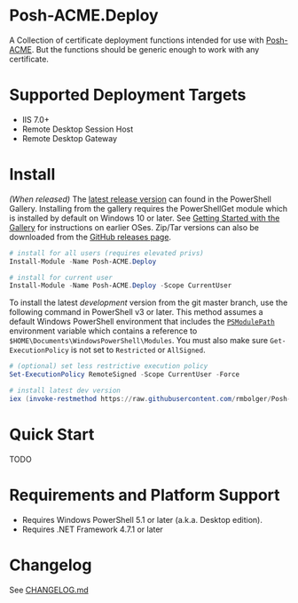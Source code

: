 # Posh-ACME.Deploy

A Collection of certificate deployment functions intended for use with [Posh-ACME](https://github.com/rmbolger/Posh-ACME). But the functions should be generic enough to work with any certificate.

# Supported Deployment Targets

- IIS 7.0+
- Remote Desktop Session Host
- Remote Desktop Gateway

# Install

*(When released)* The [latest release version](https://www.powershellgallery.com/packages/Posh-ACME.Deploy) can found in the PowerShell Gallery. Installing from the gallery requires the PowerShellGet module which is installed by default on Windows 10 or later. See [Getting Started with the Gallery](https://www.powershellgallery.com/) for instructions on earlier OSes. Zip/Tar versions can also be downloaded from the [GitHub releases page](https://github.com/rmbolger/Posh-ACME.Deploy/releases).

```powershell
# install for all users (requires elevated privs)
Install-Module -Name Posh-ACME.Deploy

# install for current user
Install-Module -Name Posh-ACME.Deploy -Scope CurrentUser
```

To install the latest *development* version from the git master branch, use the following command in PowerShell v3 or later. This method assumes a default Windows PowerShell environment that includes the [`PSModulePath`](https://msdn.microsoft.com/en-us/library/dd878326.aspx) environment variable which contains a reference to `$HOME\Documents\WindowsPowerShell\Modules`. You must also make sure `Get-ExecutionPolicy` is not set to `Restricted` or `AllSigned`.

```powershell
# (optional) set less restrictive execution policy
Set-ExecutionPolicy RemoteSigned -Scope CurrentUser -Force

# install latest dev version
iex (invoke-restmethod https://raw.githubusercontent.com/rmbolger/Posh-ACME.Deploy/master/instdev.ps1)
```


# Quick Start

TODO

# Requirements and Platform Support

* Requires Windows PowerShell 5.1 or later (a.k.a. Desktop edition).
* Requires .NET Framework 4.7.1 or later

# Changelog

See [CHANGELOG.md](/CHANGELOG.md)
